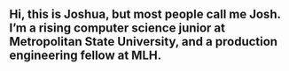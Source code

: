 ## Hi, this is Joshua, but most people call me Josh. I’m a rising computer science junior at Metropolitan State University, and a production engineering fellow at MLH.
